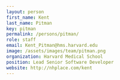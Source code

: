 ```yaml
---
layout: person
first_name: Kent
last_name: Pitman
key: pitman
permalink: /persons/pitman/
role: staff
email: Kent_Pitman@hms.harvard.edu
image: /assets/images/team/pitman.png
organization: Harvard Medical School
position: Lead Senior Software Developer
website: http://nhplace.com/kent
---
```

